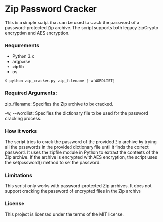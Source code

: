 # Zip Password Cracker

This is a simple script that can be used to crack the password of a password-protected Zip archive. The script supports both legacy ZipCrypto encryption and AES encryption.

### Requirements
* Python 3.x
* argparse
* zipfile
* os

```Python3
$ python zip_cracker.py zip_filename [-w WORDLIST]
```
### Required Arguments:
zip_filename: Specifies the Zip archive to be cracked.

-w, --wordlist: Specifies the dictionary file to be used for the password cracking process.

### How it works
The script tries to crack the password of the provided Zip archive by trying all the passwords in the provided dictionary file until it finds the correct password. It uses the zipfile module in Python to extract the contents of the Zip archive. If the archive is encrypted with AES encryption, the script uses the setpassword() method to set the password.

### Limitations
This script only works with password-protected Zip archives. It does not support cracking the password of encrypted files in the Zip archive

### License
This project is licensed under the terms of the MIT license.
